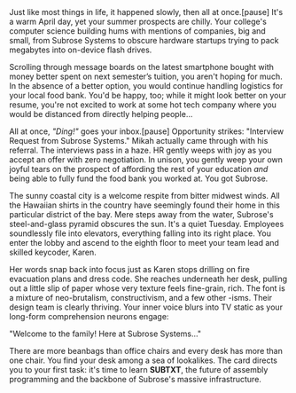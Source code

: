 <AsciiArt src="/img/belltower.png" />

<StoryParagraph>
Just like most things in life, it happened slowly, then all at once.[pause]
It's a warm April day, yet your summer prospects are chilly. Your college's computer science building hums with mentions of companies, big and small, from Subrose Systems to obscure hardware startups trying to pack megabytes into on-device flash drives.

Scrolling through message boards on the latest smartphone bought with money better spent on next semester’s tuition, you aren't hoping for much. In the absence of a better option, you would continue handling logistics for your local food bank. You'd be happy, too; while it might look better on your resume, you're not excited to work at some hot tech company where you would be distanced from directly helping people...
</StoryParagraph>

All at once, *"Ding!"* goes your inbox.[pause] Opportunity strikes: "Interview Request from Subrose Systems." Mikah actually came through with his referral. The interviews pass in a haze. HR gently weeps with joy as you accept an offer with zero negotiation. In unison, you gently weep your own joyful tears on the prospect of affording the rest of your education *and* being able to fully fund the food bank you worked at. You got Subrose.

<AsciiArt src="/img/subrose.png" brightness="20" contrast="100" edge="0" />

<StoryParagraph>
The sunny coastal city is a welcome respite from bitter midwest winds. All the Hawaiian shirts in the country have seemingly found their home in this particular district of the bay. Mere steps away from the water, Subrose's steel-and-glass pyramid obscures the sun. It's a quiet Tuesday. Employees soundlessly file into elevators, everything falling into its right place. You enter the lobby and ascend to the eighth floor to meet your team lead and skilled keycoder, Karen.

Her words snap back into focus just as Karen stops drilling on fire evacuation plans and dress code. She reaches underneath her desk, pulling out a little slip of paper whose very texture feels fine-grain, rich. The font is a mixture of neo-brutalism, constructivism, and a few other -isms. Their design team is clearly thriving. Your inner voice blurs into TV static as your long-form comprehension neurons engage:

"Welcome to the family! Here at Subrose Systems..."
</StoryParagraph>

There are more beanbags than office chairs and every desk has more than one chair. You find your desk among a sea of lookalikes. The card directs you to your first task: it's time to learn **SUBTXT**, the future of assembly programming and the backbone of Subrose's massive infrastructure.